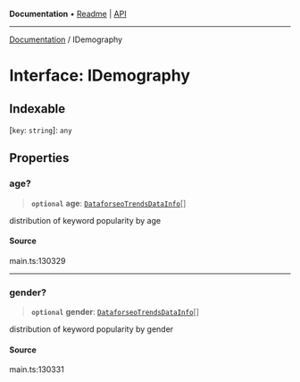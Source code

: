 **Documentation** • [Readme](../README.md) \| [API](../globals.md)

***

[Documentation](../README.md) / IDemography

# Interface: IDemography

## Indexable

 \[`key`: `string`\]: `any`

## Properties

### age?

> **`optional`** **age**: [`DataforseoTrendsDataInfo`](../classes/DataforseoTrendsDataInfo.md)[]

distribution of keyword popularity by age

#### Source

main.ts:130329

***

### gender?

> **`optional`** **gender**: [`DataforseoTrendsDataInfo`](../classes/DataforseoTrendsDataInfo.md)[]

distribution of keyword popularity by gender

#### Source

main.ts:130331
